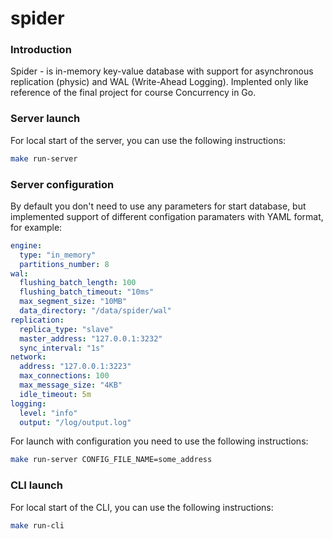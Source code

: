 # spider

### Introduction
Spider - is in-memory key-value database with support for asynchronous replication (physic) and WAL (Write-Ahead Logging). Implented only like reference of the final project for course Concurrency in Go.

### Server launch

For local start of the server, you can use the following instructions:

```bash
make run-server
```

### Server configuration

By default you don't need to use any parameters for start database, but implemented support of different configation paramaters with YAML format, for example:

```yaml
engine:
  type: "in_memory"
  partitions_number: 8
wal:
  flushing_batch_length: 100
  flushing_batch_timeout: "10ms"
  max_segment_size: "10MB"
  data_directory: "/data/spider/wal"
replication:
  replica_type: "slave"
  master_address: "127.0.0.1:3232"
  sync_interval: "1s"
network:
  address: "127.0.0.1:3223"
  max_connections: 100
  max_message_size: "4KB"
  idle_timeout: 5m
logging:
  level: "info"
  output: "/log/output.log"
```

For launch with configuration you need to use the following instructions:

```bash
make run-server CONFIG_FILE_NAME=some_address
```

### CLI launch

For local start of the CLI, you can use the following instructions:

```bash
make run-cli
```
